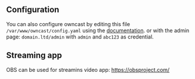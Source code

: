 ## Configuration

You can also configure owncast by editing this file `/var/www/owncast/config.yaml` using the [documentation](https://owncast.online/docs/). or with the admin page: `domain.ltd/admin` with `admin` and `abc123` as credential.

## Streaming app
OBS can be used for streamins video app: https://obsproject.com/